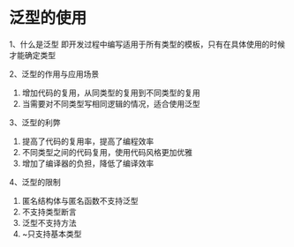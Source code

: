# 泛型的使用
1、什么是泛型
即开发过程中编写适用于所有类型的模板，只有在具体使用的时候才能确定类型

2、泛型的作用与应用场景
 1) 增加代码的复用，从同类型的复用到不同类型的复用
 2) 当需要对不同类型写相同逻辑的情况，适合使用泛型

3、泛型的利弊
 1) 提高了代码的复用率，提高了编程效率
 2) 不同类型之间的代码复用，使用代码风格更加优雅
 3) 增加了编译器的负担，降低了编译效率

4、泛型的限制
 1) 匿名结构体与匿名函数不支持泛型 
 2) 不支持类型断言
 3) 泛型不支持方法
 4) ~只支持基本类型